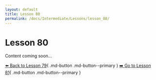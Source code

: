```yaml
---
layout: default
title: Lesson 80
permalink: /docs/Intermediate/Lessons/lesson_80/
---
```


# Lesson 80

Content coming soon...

[⬅️ Back to Lesson 79](lesson_79.md){ .md-button .md-button--primary }  [➡️ Go to Lesson 81](lesson_81.md){ .md-button .md-button--primary }
